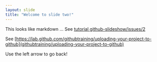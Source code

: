 ```yaml
---
layout: slide
title: "Welcome to slide two!"
---
```

This looks like markdown ... 
See [tutorial github-slideshow/issues/2](https://github.com/dhollandAtWex/github-slideshow/issues/2)

See [https://lab.github.com/githubtraining/uploading-your-project-to-github](githubtraining/uploading-your-project-to-github) 

Use the left arrow to go back!
